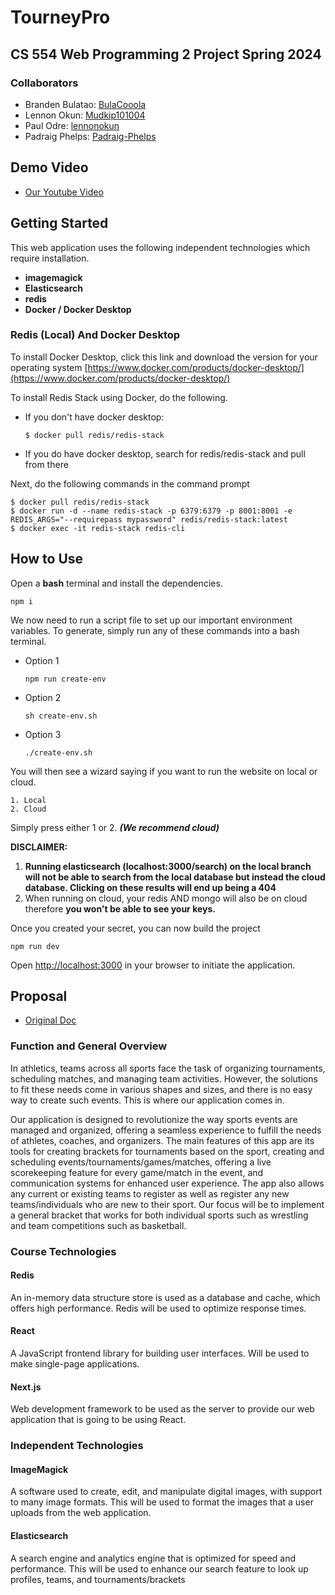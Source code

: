 # TourneyPro
## CS 554 Web Programming 2 Project Spring 2024

### Collaborators
* Branden Bulatao: [BulaCooola](https://github.com/BulaCooola)
* Lennon Okun: [Mudkip101004](https://github.com/Mudkip101004)
* Paul Odre: [lennonokun](https://github.com/lennonokun)
* Padraig Phelps: [Padraig-Phelps](https://github.com/Padraig-Phelps)

## Demo Video
* [Our Youtube Video]()

## Getting Started
This web application uses the following independent technologies which require installation.
- **imagemagick**
- **Elasticsearch**
- **redis**
- **Docker / Docker Desktop**

### Redis (Local) And Docker Desktop 
To install Docker Desktop, click this link and download the version for your operating system [https://www.docker.com/products/docker-desktop/](https://www.docker.com/products/docker-desktop/)


To install Redis Stack using Docker, do the following.
* If you don't have docker desktop:
    ```
    $ docker pull redis/redis-stack
    ```
* If you do have docker desktop, search for redis/redis-stack and pull from there

Next, do the following commands in the command prompt
```
$ docker pull redis/redis-stack
$ docker run -d --name redis-stack -p 6379:6379 -p 8001:8001 -e REDIS_ARGS="--requirepass mypassword" redis/redis-stack:latest
$ docker exec -it redis-stack redis-cli
```



## How to Use
Open a **bash** terminal and install the dependencies.

```
npm i
``` 

We now need to run a script file to set up our important environment variables. 
To generate, simply run any of these commands into a bash terminal. 
* Option 1
    ```
    npm run create-env
    ```  
* Option 2
    ```
    sh create-env.sh
    ```
* Option 3 
    ```
    ./create-env.sh
    ```
You will then see a wizard saying if you want to run the website on local or cloud.
```
1. Local 
2. Cloud
```
Simply press either 1 or 2. ***(We recommend cloud)***

**DISCLAIMER:** 
1. **Running elasticsearch (localhost:3000/search) on the local branch will not be able to search from the local database but instead the cloud database. Clicking on these results will end up being a 404**
2. When running on cloud, your redis AND mongo will also be on cloud therefore **you won't be able to see your keys.** 

Once you created your secret, you can now build the project
```
npm run dev
```

Open [http://localhost:3000](http://localhost:3000) in your browser to initiate the application.

## Proposal
* [Original Doc](https://docs.google.com/document/d/1-M6Vw1qfhapALMU4rNLHGqhodm4MG-xmozxVXpK0CHw/edit?usp=sharing)

### Function and General Overview
In athletics, teams across all sports face the task of organizing tournaments, scheduling matches, and managing team activities. However, the solutions to fit these needs come in various shapes and sizes, and there is no easy way to create such events. This is where our application comes in.

Our application is designed to revolutionize the way sports events are managed and organized, offering a seamless experience to fulfill the needs of athletes, coaches, and organizers. The main features of this app are its tools for creating brackets for tournaments based on the sport, creating and scheduling events/tournaments/games/matches, offering a live scorekeeping feature for every game/match in the event, and communication systems for enhanced user experience. The app also allows any current or existing teams to register as well as register any new teams/individuals who are new to their sport. Our focus will be to implement a general bracket that works for both individual sports such as wrestling and team competitions such as basketball. 

### Course Technologies
#### Redis 
An in-memory data structure store is used as a database and cache, which offers high performance. Redis will be used to optimize response times.
#### React
A JavaScript frontend library for building user interfaces. Will be used to make single-page applications.
#### Next.js
Web development framework to be used as the server to provide our web application that is going to be using React.

### Independent Technologies
#### ImageMagick
A software used to create, edit, and manipulate digital images, with support to many image formats. This will be used to format the images that a user uploads from the web application.

#### Elasticsearch
A  search engine and analytics engine that is optimized for speed and performance. This will be used to enhance our search feature to look up profiles, teams, and tournaments/brackets

